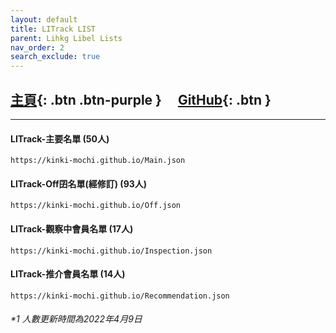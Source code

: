 ```yaml
---
layout: default
title: LITrack LIST
parent: Lihkg Libel Lists
nav_order: 2
search_exclude: true
---
```


## [主頁](https://tiny.cc/LITrack_GS){: .btn .btn-purple } 　[GitHub](https://github.com/Kinki-Mochi/Kinki-Mochi.github.io){: .btn }

---

#### LITrack-主要名單 (50人)
```
https://kinki-mochi.github.io/Main.json
```

#### LITrack-Off囝名單(經修訂) (93人)
```
https://kinki-mochi.github.io/Off.json
```

#### LITrack-觀察中會員名單 (17人)
```
https://kinki-mochi.github.io/Inspection.json
```

#### LITrack-推介會員名單 (14人)
```
https://kinki-mochi.github.io/Recommendation.json
```

###### *1 人數更新時間為2022年4月9日
